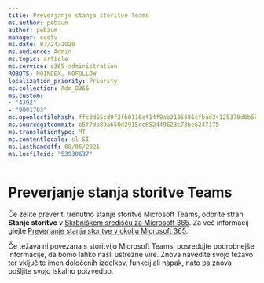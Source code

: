 ```yaml
---
title: Preverjanje stanja storitve Teams
ms.author: pebaum
author: pebaum
manager: scotv
ms.date: 07/24/2020
ms.audience: Admin
ms.topic: article
ms.service: o365-administration
ROBOTS: NOINDEX, NOFOLLOW
localization_priority: Priority
ms.collection: Adm_O365
ms.custom:
- "4392"
- "9001703"
ms.openlocfilehash: ffc3d65cd9f2fb0116ef14f9ab3105686cfbad34125379d6b5b9db355712a507
ms.sourcegitcommit: b5f7da89a650d2915dc652449623c78be6247175
ms.translationtype: MT
ms.contentlocale: sl-SI
ms.lasthandoff: 08/05/2021
ms.locfileid: "53930637"
---
```

# <a name="check-teams-service-status"></a>Preverjanje stanja storitve Teams

Če želite preveriti trenutno stanje storitve Microsoft Teams, odprite stran **Stanje storitve** v [Skrbniškem središču za Microsoft 365](https://go.microsoft.com/fwlink/p/?linkid=2024339). Za več informacij glejte [Preverjanje stanja storitve v okolju Microsoft 365](https://docs.microsoft.com/office365/enterprise/view-service-health).

Če težava ni povezana s storitvijo Microsoft Teams, posredujte podrobnejše informacije, da bomo lahko našli ustrezne vire. Znova navedite svojo težavo ter vključite imen določenih izdelkov, funkcij ali napak, nato pa znova pošljite svojo iskalno poizvedbo.
